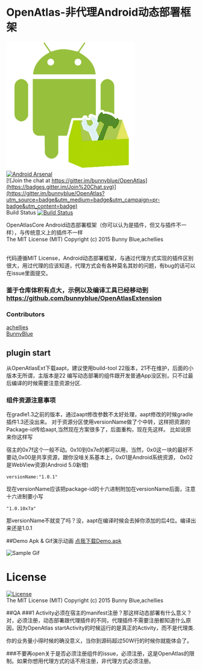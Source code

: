 # OpenAtlas-非代理Android动态部署框架
![](art/OpenAtlas_logo_full.png)<br>
 [![Android Arsenal](https://img.shields.io/badge/Android%20Arsenal-Android%20OpenAtlas-brightgreen.svg?style=flat)](https://android-arsenal.com/details/1/2056)<br>
[![Join the chat at https://gitter.im/bunnyblue/OpenAtlas](https://badges.gitter.im/Join%20Chat.svg)](https://gitter.im/bunnyblue/OpenAtlas?utm_source=badge&utm_medium=badge&utm_campaign=pr-badge&utm_content=badge)<br>
 Build Status [![Build Status](https://travis-ci.org/bunnyblue/OpenAtlas.svg?branch=master)](https://travis-ci.org/bunnyblue/OpenAtlas)<br>



OpenAtlasCore Android动态部署框架（你可以认为是插件，但又与插件不一样），与传统意义上的插件不一样<br>The MIT License (MIT) Copyright (c) 2015 Bunny Blue,achellies<br>



  <br>代码遵循MIT License，Android动态部署框架，与通过代理方式实现的插件区别很大，用过代理的应该知道，代理方式会有各种莫名其妙的问题，有bug的话可以在issue里面提交。</br>

### 鉴于仓库体积有点大，示例以及编译工具已经移动到 https://github.com/bunnyblue/OpenAtlasExtension


### Contributors
[achellies](https://github.com/achellies)<br>
[BunnyBlue](https://github.com/bunnyblue)<br>

## plugin start
从OpenAtlasExt下载aapt，建议使用build-tool 22版本，21不在维护，后面的小版本无所谓，主版本是22
编写动态部署的组件跟开发普通App没区别，只不过最后编译的时候需要注意资源分区.
### 组件资源注意事项
在gradle1.3之前的版本，通过aapt修改参数不太好处理，aapt修改的时候gradle插件1.3还没出来。
对于资源分区使用versionName做了个中转，这样把资源的Package-id传给aapt,当然现在方案很多了，后面重构，现在先这样。
比如说原来你这样写

宿主的0x7f这个一般不动。0x10到0x7e的都可以用，当然，0x0这一块的最好不要动,0x00是共享资源，跟你没啥关系基本上，0x01是Android系统资源， 0x02是WebView资源(Android 5.0新增)

```
versionName:"1.0.1"

```
现在versionName应该把package-id的十六进制附加在versionName后面，注意十六进制要小写

```
"1.0.10x7a"

```
那versionName不就变了吗？没，aapt在编译时候会去掉你添加的后4位。编译出来还是1.0.1

##Demo Apk & Gif演示动画
<a href="https://github.com/bunnyblue/OpenAtlasExtension/blob/master/Dist/OpenAtlasLauncher.apk">
 点我下载Demo.apk
</a>

![Sample Gif](https://github.com/bunnyblue/OpenAtlasExtension/raw/master/art/demo.gif)

# License
 [![License](https://img.shields.io/badge/License-MIT%20License-brightgreen.svg)]()<br>
The MIT License (MIT) Copyright (c) 2015 Bunny Blue,achellies


##QA
###1 Activity必须在宿主的manifest注册？那这样动态部署有什么意义？
对，必须注册，动态部署跟代理插件的不同，代理插件不需要注册都知道什么原因，因为OpenAtlas startActivity的时候运行的是真正的Activity，而不是代理类.

你的业务量小得时候的确没意义，当你到源码超过50W行的时候你就能体会了。

###不要再open关于是否必须注册组件的issue，必须注册，这是OpenAtlas的限制。如果你想用代理方式的话不用注册，非代理方式必须注册。

